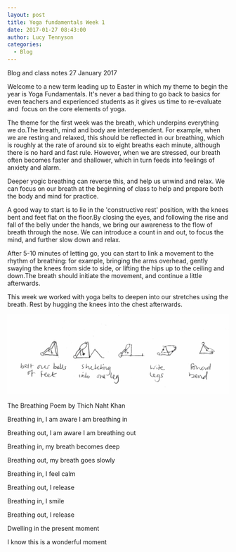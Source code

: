 ```yaml
---
layout: post
title: Yoga fundamentals Week 1
date: 2017-01-27 08:43:00
author: Lucy Tennyson
categories:
  - Blog
---
```



Blog and class notes 27 January 2017

Welcome to a new term leading up to Easter in which my theme to begin the year is Yoga Fundamentals. It's never a bad thing to go back to basics for even teachers and experienced students as it gives us time to re-evaluate and &nbsp;focus on the core elements of yoga.

The theme for the first week was the breath, which underpins everything we do.The breath, mind and body are interdependent. For example, when we are resting and relaxed, this should be reflected in our breathing, which is roughly at the rate of around six to eight breaths each minute, although there is no hard and fast rule. However, when we are stressed, our breath often becomes faster and shallower, which in turn feeds into feelings of anxiety and alarm.

Deeper yogic breathing can reverse this, and help us unwind and relax. We can focus on our breath at the beginning of class to help and prepare both the body and mind for practice.

A good way to start is to lie in the 'constructive rest' position, with the knees bent and feet flat on the floor.By closing the eyes, and following the rise and fall of the belly under the hands, we bring our awareness to the flow of breath through the nose. We can introduce a count in and out, to focus the mind, and further slow down and relax.

After 5-10 minutes of letting go, you can start to link a movement to the rhythm of breathing: for example, bringing the arms overhead, gently swaying the knees from side to side, or lifting the hips up to the ceiling and down.The breath should initiate the movement, and continue a little afterwards.

This week we worked with yoga belts to deepen into our stretches using the breath. Rest by hugging the knees into the chest afterwards.&nbsp;

![](/uploads/yogablog25jan17.jpg)

The Breathing Poem by Thich Naht Khan

Breathing in, I am aware I am breathing in

Breathing out, I am aware I am breathing out

Breathing in, my breath becomes deep

Breathing out, my breath goes slowly

Breathing in, I feel calm

Breathing out, I release

Breathing in, I smile

Breathing out, I release

Dwelling in the present moment

I know this is a wonderful moment